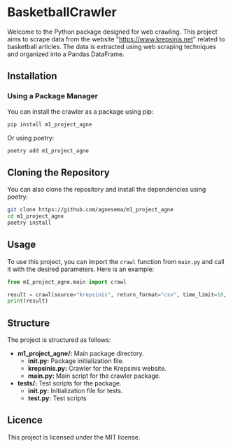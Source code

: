 # BasketballCrawler

Welcome to the Python package designed for web crawling. This project aims to scrape data from the website "https://www.krepsinis.net" related to basketball articles. The data is extracted using web scraping techniques and organized into a Pandas DataFrame.

## Installation

### Using a Package Manager

You can install the crawler as a package using pip:

```bash
pip install m1_project_agne
```
Or using poetry:

```bash
poetry add m1_project_agne
```

## Cloning the Repository

You can also clone the repository and install the dependencies using poetry:

```bash
git clone https://github.com/agnesema/m1_project_agne
cd m1_project_agne
poetry install
```
## Usage

To use this project, you can import the `crawl` function from `main.py` and call it with the desired parameters. Here is an example:

```python
from m1_project_agne.main import crawl

result = crawl(source="krepsinis", return_format="csv", time_limit=10, search_word="rytas")
print(result)
```
## Structure

The project is structured as follows:

- **m1_project_agne/:** Main package directory.
  - **__init__.py:** Package initialization file.
  - **krepsinis.py:** Crawler for the Krepsinis website.
  - **main.py:** Main script for the crawler package.
- **tests/:** Test scripts for the package.
  - **__init__.py:** Initialization file for tests.
  - **test.py:** Test scripts

 ## Licence

 This project is licensed under the MIT license.
